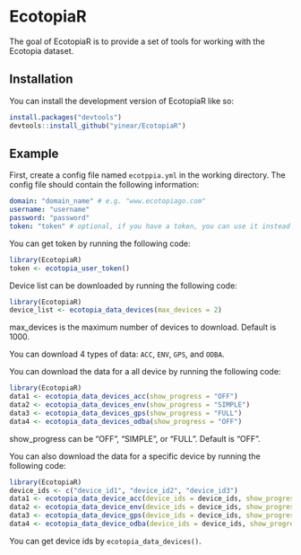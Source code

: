 
<!-- README.md is generated from README.Rmd. Please edit that file -->

# EcotopiaR

<!-- badges: start -->
<!-- badges: end -->

The goal of EcotopiaR is to provide a set of tools for working with
the Ecotopia dataset.

## Installation

You can install the development version of EcotopiaR like so:

``` r
install.packages("devtools")
devtools::install_github("yinear/EcotopiaR")
```

## Example

First, create a config file named `ecotppia.yml` in the working
directory. The config file should contain the following information:

``` yml
domain: "domain_name" # e.g. "www.ecotopiago.com"
username: "username"
password: "password"
token: "token" # optional, if you have a token, you can use it instead of username and password
```

You can get token by running the following code:

``` r
library(EcotopiaR)
token <- ecotopia_user_token()
```

Device list can be downloaded by running the following code:

``` r
library(EcotopiaR)
device_list <- ecotopia_data_devices(max_devices = 2)
```

max_devices is the maximum number of devices to download. Default is
1000.

You can download 4 types of data: `ACC`, `ENV`, `GPS`, and `ODBA`.

You can download the data for a all device by running the following
code:

``` r
library(EcotopiaR)
data1 <- ecotopia_data_devices_acc(show_progress = "OFF")
data2 <- ecotopia_data_devices_env(show_progress = "SIMPLE")
data3 <- ecotopia_data_devices_gps(show_progress = "FULL")
data4 <- ecotopia_data_devices_odba(show_progress = "OFF")
```

show_progress can be “OFF”, “SIMPLE”, or “FULL”. Default is “OFF”.

You can also download the data for a specific device by running the
following code:

``` r
library(EcotopiaR)
device_ids <- c("device_id1", "device_id2", "device_id3")
data1 <- ecotopia_data_device_acc(device_ids = device_ids, show_progress = "OFF")
data2 <- ecotopia_data_device_env(device_ids = device_ids, show_progress = "SIMPLE")
data3 <- ecotopia_data_device_gps(device_ids = device_ids, show_progress = "FULL")
data4 <- ecotopia_data_device_odba(device_ids = device_ids, show_progress = "OFF")
```

You can get device ids by `ecotopia_data_devices()`.
